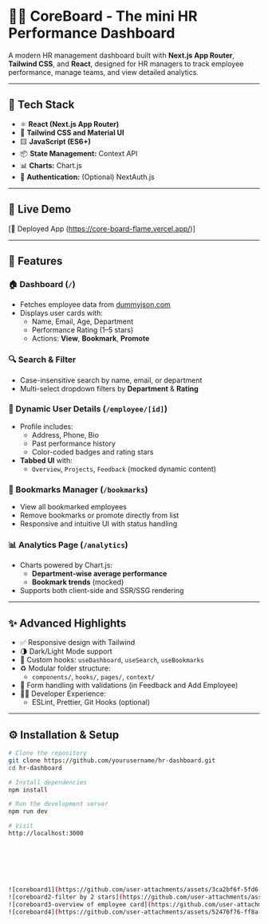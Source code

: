 # 🧑‍💼 CoreBoard - The mini HR Performance Dashboard

A modern HR management dashboard built with **Next.js App Router**, **Tailwind CSS**, and **React**, designed for HR managers to track employee performance, manage teams, and view detailed analytics.

---

## 🔧 Tech Stack

- ⚛️ **React (Next.js App Router)**
- 🎨 **Tailwind CSS and Material UI**
- 🟨 **JavaScript (ES6+)**
- 📦 **State Management:** Context API
- 📊 **Charts:** Chart.js
- 🔐 **Authentication:** (Optional) NextAuth.js

---

## 🚀 Live Demo

[🔗 Deployed App (https://core-board-flame.vercel.app/)]

---

## 🧩 Features

### 🏠 Dashboard (`/`)
- Fetches employee data from [dummyjson.com](https://dummyjson.com/users?limit=20)
- Displays user cards with:
  - Name, Email, Age, Department
  - Performance Rating (1–5 stars)
  - Actions: **View**, **Bookmark**, **Promote**

### 🔍 Search & Filter
- Case-insensitive search by name, email, or department
- Multi-select dropdown filters by **Department** & **Rating**

### 👤 Dynamic User Details (`/employee/[id]`)
- Profile includes:
  - Address, Phone, Bio
  - Past performance history
  - Color-coded badges and rating stars
- **Tabbed UI** with:
  - `Overview`, `Projects`, `Feedback` (mocked dynamic content)

### 📌 Bookmarks Manager (`/bookmarks`)
- View all bookmarked employees
- Remove bookmarks or promote directly from list
- Responsive and intuitive UI with status handling

### 📊 Analytics Page (`/analytics`)
- Charts powered by Chart.js:
  - **Department-wise average performance**
  - **Bookmark trends** (mocked)
- Supports both client-side and SSR/SSG rendering

---

## ✨ Advanced Highlights

- ✅ Responsive design with Tailwind
- 🌗 Dark/Light Mode support
- 🔁 Custom hooks: `useDashboard`, `useSearch`, `useBookmarks`
- ♻️ Modular folder structure:
  - `components/`, `hooks/`, `pages/`, `context/`
- 🎯 Form handling with validations (in Feedback and Add Employee)
- 🧑‍💻 Developer Experience:
  - ESLint, Prettier, Git Hooks (optional)

---

## ⚙️ Installation & Setup

```bash
# Clone the repository
git clone https://github.com/yourusername/hr-dashboard.git
cd hr-dashboard

# Install dependencies
npm install

# Run the development server
npm run dev

# Visit
http://localhost:3000







![coreboard1](https://github.com/user-attachments/assets/3ca2bf6f-5fd6-4ed9-990e-3e1fa3444cea)
![coreboard2-filter by 2 stars](https://github.com/user-attachments/assets/643c8484-9ec7-44e9-a44b-0090c18a4fe2)
![coreboard3-overview of employee card](https://github.com/user-attachments/assets/f1bd3249-6e1a-4045-96a6-3fd96a04ccaa)
![coreboard4](https://github.com/user-attachments/assets/52476f76-ff8a-48b3-8380-6028389f9fbb)
